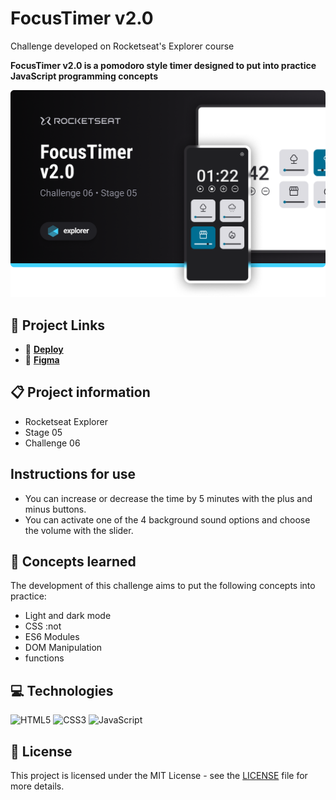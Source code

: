 # FocusTimer v2.0

Challenge developed on Rocketseat's Explorer course

**FocusTimer v2.0 is a pomodoro style timer designed to put into practice JavaScript programming concepts**

![FocusTimer v2.0 project screenshot](./.github/screenshot.png)

## 🔗 Project Links

- 🚀 [**Deploy**](https://emanueltavecia.github.io/focustimer-v2.0)
- 🎨 [**Figma**](https://www.figma.com/file/Pw8yMsK7HFkD6aISZt6gPA/Stage-05---Focus-Timer-2.0/duplicate)

## 📋 Project information

- Rocketseat Explorer
- Stage 05
- Challenge 06

## Instructions for use

- You can increase or decrease the time by 5 minutes with the plus and minus buttons.
- You can activate one of the 4 background sound options and choose the volume with the slider.

## 🧠 Concepts learned

The development of this challenge aims to put the following concepts into practice:

- Light and dark mode
- CSS :not
- ES6 Modules
- DOM Manipulation
- functions

## 💻 Technologies

![HTML5](https://img.shields.io/badge/html5-%23E34F26.svg?style=for-the-badge&logo=html5&logoColor=white)
![CSS3](https://img.shields.io/badge/css3-%231572B6.svg?style=for-the-badge&logo=css3&logoColor=white)
![JavaScript](https://img.shields.io/badge/javascript-%23323330.svg?style=for-the-badge&logo=javascript&logoColor=%23F7DF1E)

## 📄 License

This project is licensed under the MIT License - see the [LICENSE](./LICENSE) file for more details.
